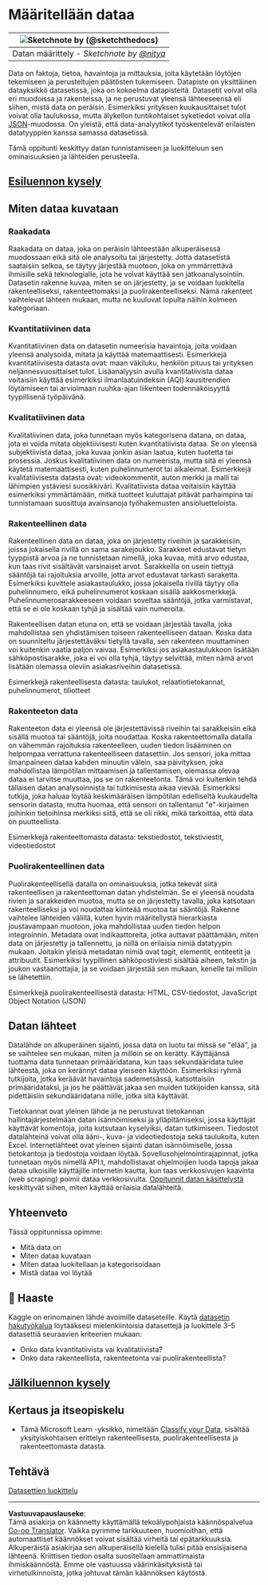 <!--
CO_OP_TRANSLATOR_METADATA:
{
  "original_hash": "1228edf3572afca7d7cdcd938b6b4984",
  "translation_date": "2025-09-04T19:46:23+00:00",
  "source_file": "1-Introduction/03-defining-data/README.md",
  "language_code": "fi"
}
-->
# Määritellään dataa

|![ Sketchnote by [(@sketchthedocs)](https://sketchthedocs.dev) ](../../sketchnotes/03-DefiningData.png)|
|:---:|
|Datan määrittely - _Sketchnote by [@nitya](https://twitter.com/nitya)_ |

Data on faktoja, tietoa, havaintoja ja mittauksia, joita käytetään löytöjen tekemiseen ja perusteltujen päätösten tukemiseen. Datapiste on yksittäinen datayksikkö datasetissä, joka on kokoelma datapisteitä. Datasetit voivat olla eri muodoissa ja rakenteissa, ja ne perustuvat yleensä lähteeseensä eli siihen, mistä data on peräisin. Esimerkiksi yrityksen kuukausittaiset tulot voivat olla taulukossa, mutta älykellon tuntikohtaiset syketiedot voivat olla [JSON](https://stackoverflow.com/a/383699)-muodossa. On yleistä, että data-analyytikot työskentelevät erilaisten datatyyppien kanssa samassa datasetissä.

Tämä oppitunti keskittyy datan tunnistamiseen ja luokitteluun sen ominaisuuksien ja lähteiden perusteella.

## [Esiluennon kysely](https://purple-hill-04aebfb03.1.azurestaticapps.net/quiz/4)
## Miten dataa kuvataan

### Raakadata
Raakadata on dataa, joka on peräisin lähteestään alkuperäisessä muodossaan eikä sitä ole analysoitu tai järjestetty. Jotta datasetistä saataisiin selkoa, se täytyy järjestää muotoon, joka on ymmärrettävä ihmisille sekä teknologialle, jota he voivat käyttää sen jatkoanalysointiin. Datasetin rakenne kuvaa, miten se on järjestetty, ja se voidaan luokitella rakenteelliseksi, rakenteettomaksi ja puolirakenteelliseksi. Nämä rakenteet vaihtelevat lähteen mukaan, mutta ne kuuluvat lopulta näihin kolmeen kategoriaan.

### Kvantitatiivinen data
Kvantitatiivinen data on datasetin numeerisia havaintoja, joita voidaan yleensä analysoida, mitata ja käyttää matemaattisesti. Esimerkkejä kvantitatiivisesta datasta ovat: maan väkiluku, henkilön pituus tai yrityksen neljännesvuosittaiset tulot. Lisäanalyysin avulla kvantitatiivista dataa voitaisiin käyttää esimerkiksi ilmanlaatuindeksin (AQI) kausitrendien löytämiseen tai arvioimaan ruuhka-ajan liikenteen todennäköisyyttä tyypillisenä työpäivänä.

### Kvalitatiivinen data
Kvalitatiivinen data, joka tunnetaan myös kategorisena datana, on dataa, jota ei voida mitata objektiivisesti kuten kvantitatiivista dataa. Se on yleensä subjektiivista dataa, joka kuvaa jonkin asian laatua, kuten tuotetta tai prosessia. Joskus kvalitatiivinen data on numeerista, mutta sitä ei yleensä käytetä matemaattisesti, kuten puhelinnumerot tai aikaleimat. Esimerkkejä kvalitatiivisesta datasta ovat: videokommentit, auton merkki ja malli tai lähimpien ystäviesi suosikkiväri. Kvalitatiivista dataa voitaisiin käyttää esimerkiksi ymmärtämään, mitkä tuotteet kuluttajat pitävät parhaimpina tai tunnistamaan suosittuja avainsanoja työhakemusten ansioluetteloista.

### Rakenteellinen data
Rakenteellinen data on dataa, joka on järjestetty riveihin ja sarakkeisiin, joissa jokaisella rivillä on sama sarakejoukko. Sarakkeet edustavat tietyn tyyppistä arvoa ja ne tunnistetaan nimellä, joka kuvaa, mitä arvo edustaa, kun taas rivit sisältävät varsinaiset arvot. Sarakkeilla on usein tiettyjä sääntöjä tai rajoituksia arvoille, jotta arvot edustavat tarkasti saraketta. Esimerkiksi kuvittele asiakastaulukko, jossa jokaisella rivillä täytyy olla puhelinnumero, eikä puhelinnumerot koskaan sisällä aakkosmerkkejä. Puhelinnumerosarakkeeseen voidaan soveltaa sääntöjä, jotka varmistavat, että se ei ole koskaan tyhjä ja sisältää vain numeroita.

Rakenteellisen datan etuna on, että se voidaan järjestää tavalla, joka mahdollistaa sen yhdistämisen toiseen rakenteelliseen dataan. Koska data on suunniteltu järjestettäväksi tietyllä tavalla, sen rakenteen muuttaminen voi kuitenkin vaatia paljon vaivaa. Esimerkiksi jos asiakastaulukkoon lisätään sähköpostisarakke, joka ei voi olla tyhjä, täytyy selvittää, miten nämä arvot lisätään olemassa oleviin asiakasriveihin datasetissä.

Esimerkkejä rakenteellisesta datasta: taulukot, relaatiotietokannat, puhelinnumerot, tiliotteet

### Rakenteeton data
Rakenteeton data ei yleensä ole järjestettävissä riveihin tai sarakkeisiin eikä sisällä muotoa tai sääntöjä, joita noudattaa. Koska rakenteettomalla datalla on vähemmän rajoituksia rakenteelleen, uuden tiedon lisääminen on helpompaa verrattuna rakenteelliseen datasettiin. Jos sensori, joka mittaa ilmanpaineen dataa kahden minuutin välein, saa päivityksen, joka mahdollistaa lämpötilan mittaamisen ja tallentamisen, olemassa olevaa dataa ei tarvitse muuttaa, jos se on rakenteetonta. Tämä voi kuitenkin tehdä tällaisen datan analysoinnista tai tutkimisesta aikaa vievää. Esimerkiksi tutkija, joka haluaa löytää keskimääräisen lämpötilan edelliseltä kuukaudelta sensorin datasta, mutta huomaa, että sensori on tallentanut "e"-kirjaimen joihinkin tietoihinsa merkiksi siitä, että se oli rikki, mikä tarkoittaa, että data on puutteellista.

Esimerkkejä rakenteettomasta datasta: tekstiedostot, tekstiviestit, videotiedostot

### Puolirakenteellinen data
Puolirakenteellisellä datalla on ominaisuuksia, jotka tekevät siitä rakenteellisen ja rakenteettoman datan yhdistelmän. Se ei yleensä noudata rivien ja sarakkeiden muotoa, mutta se on järjestetty tavalla, joka katsotaan rakenteelliseksi ja voi noudattaa kiinteää muotoa tai sääntöjä. Rakenne vaihtelee lähteiden välillä, kuten hyvin määritellystä hierarkiasta joustavampaan muotoon, joka mahdollistaa uuden tiedon helpon integroinnin. Metadata ovat indikaattoreita, jotka auttavat päättämään, miten data on järjestetty ja tallennettu, ja niillä on erilaisia nimiä datatyypin mukaan. Joitakin yleisiä metadatan nimiä ovat tagit, elementit, entiteetit ja attribuutit. Esimerkiksi tyypillinen sähköpostiviesti sisältää aiheen, tekstin ja joukon vastaanottajia, ja se voidaan järjestää sen mukaan, kenelle tai milloin se lähetettiin.

Esimerkkejä puolirakenteellisestä datasta: HTML, CSV-tiedostot, JavaScript Object Notation (JSON)

## Datan lähteet 

Datalähde on alkuperäinen sijainti, jossa data on luotu tai missä se "elää", ja se vaihtelee sen mukaan, miten ja milloin se on kerätty. Käyttäjänsä tuottama data tunnetaan primääridatana, kun taas sekundääridata tulee lähteestä, joka on kerännyt dataa yleiseen käyttöön. Esimerkiksi ryhmä tutkijoita, jotka keräävät havaintoja sademetsässä, katsottaisiin primääridataksi, ja jos he päättävät jakaa sen muiden tutkijoiden kanssa, sitä pidettäisiin sekundääridatana niille, jotka sitä käyttävät.

Tietokannat ovat yleinen lähde ja ne perustuvat tietokannan hallintajärjestelmään datan isännöimiseksi ja ylläpitämiseksi, jossa käyttäjät käyttävät komentoja, joita kutsutaan kyselyiksi, datan tutkimiseen. Tiedostot datalähteinä voivat olla ääni-, kuva- ja videotiedostoja sekä taulukoita, kuten Excel. Internetlähteet ovat yleinen sijainti datan isännöimiselle, jossa tietokantoja ja tiedostoja voidaan löytää. Sovellusohjelmointirajapinnat, jotka tunnetaan myös nimellä API:t, mahdollistavat ohjelmoijien luoda tapoja jakaa dataa ulkoisille käyttäjille internetin kautta, kun taas verkkosivujen kaavinta (web scraping) poimii dataa verkkosivulta. [Oppitunnit datan käsittelystä](../../../../../../../../../2-Working-With-Data) keskittyvät siihen, miten käyttää erilaisia datalähteitä.

## Yhteenveto

Tässä oppitunnissa opimme:

- Mitä data on
- Miten dataa kuvataan
- Miten dataa luokitellaan ja kategorisoidaan
- Mistä dataa voi löytää

## 🚀 Haaste

Kaggle on erinomainen lähde avoimille dataseteille. Käytä [datasetin hakutyökalua](https://www.kaggle.com/datasets) löytääksesi mielenkiintoisia datasettejä ja luokittele 3–5 datasettiä seuraavien kriteerien mukaan:

- Onko data kvantitatiivista vai kvalitatiivista?
- Onko data rakenteellista, rakenteetonta vai puolirakenteellista?

## [Jälkiluennon kysely](https://ff-quizzes.netlify.app/en/ds/)

## Kertaus ja itseopiskelu

- Tämä Microsoft Learn -yksikkö, nimeltään [Classify your Data](https://docs.microsoft.com/en-us/learn/modules/choose-storage-approach-in-azure/2-classify-data), sisältää yksityiskohtaisen erittelyn rakenteellisesta, puolirakenteellisesta ja rakenteettomasta datasta.

## Tehtävä

[Datasettien luokittelu](assignment.md)

---

**Vastuuvapauslauseke**:  
Tämä asiakirja on käännetty käyttämällä tekoälypohjaista käännöspalvelua [Co-op Translator](https://github.com/Azure/co-op-translator). Vaikka pyrimme tarkkuuteen, huomioithan, että automaattiset käännökset voivat sisältää virheitä tai epätarkkuuksia. Alkuperäistä asiakirjaa sen alkuperäisellä kielellä tulisi pitää ensisijaisena lähteenä. Kriittisen tiedon osalta suositellaan ammattimaista ihmiskäännöstä. Emme ole vastuussa väärinkäsityksistä tai virhetulkinnoista, jotka johtuvat tämän käännöksen käytöstä.